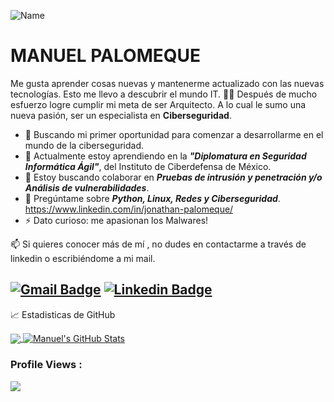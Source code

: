 ![Name](https://github.com/sharannyobasu/sharannyobasu/blob/master/Hello(1).gif)
# **MANUEL PALOMEQUE**

Me gusta aprender cosas nuevas y mantenerme actualizado con las nuevas tecnologías. Esto me llevo a descubrir el mundo IT. 👨‍💻
Después de mucho esfuerzo logre cumplir mi meta de ser Arquitecto. A lo cual le sumo una nueva pasión, ser un especialista en **Ciberseguridad**.


- 🔭 Buscando mi primer oportunidad para comenzar a desarrollarme en el mundo de la ciberseguridad.
- 🌱 Actualmente estoy aprendiendo en la ***"Diplomatura en Seguridad Informática Ágil"***, del Instituto de Ciberdefensa de México.  
- 👯 Estoy buscando colaborar en ***Pruebas de intrusión y penetración y/o Análisis de vulnerabilidades***.
- 💬 Pregúntame sobre ***Python, Linux, Redes y Ciberseguridad***.
https://www.linkedin.com/in/jonathan-palomeque/
- ⚡ Dato curioso: me apasionan los Malwares!


📫 Si quieres conocer más de mí , no dudes en contactarme a través de linkedin o escribiéndome a mi mail.
## [![Gmail Badge](https://img.shields.io/badge/-pjonathanmanuel@hotmail.com-c14438?style=flat-square&logo=Gmail&logoColor=white&link=mailto:pjonathanmanuel@hotmail.com)](mailto:pjonathanmanuel@hotmail.com)  [![Linkedin Badge](https://img.shields.io/badge/-JonathanPalomeque-blue?style=flat-square&logo=Linkedin&logoColor=white&link=https://www.linkedin.com/in/jonathan-palomeque/)](https://www.linkedin.com/in/jonathan-palomeque/) 

 &#x1f4c8; Estadisticas de GitHub 

<a href="https://github.com/manuelpalomeque/manuelpalomeque">
  <img align="center" src="https://github-readme-stats.vercel.app/api/top-langs/?username=manuelpalomeque&hide=css,hack&title_color=#FAFA03text_color=#48E39A&icon_color=2bbc8a&bg_color=#FAFA03" />
</a>


<a href="https://github.com/manuelpalomeque/manuelpalomeque">
  <img align="center" src="https://github-readme-stats.vercel.app/api?username=manuelpalomeque&show_icons=true&line_height=27&count_private=true&&theme=radical" alt="Manuel's GitHub Stats" />
</a>


 ### Profile Views :<br>
  <img src="https://profile-counter.glitch.me/manuelpalomeque/count.svg" />
